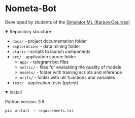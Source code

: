 # Nometa-Bot
Developed by students of the [Simulator ML (Karpov.Courses)](https://karpov.courses/simulator-ml)

<details open>
<summary>Repository structure</summary>

* `docs/` - project documentation folder
* `exploration/` - data mining folder
* `static` - scripts to launch components
* `src/` - application source folder
     * `app/` - telegram bot files
     * `metric/` - files for evaluating the quality of models
     * `models/` - folder with training scripts and inference
     * `utils/` - folder with util functions and variables
* `test/` - application tests (pytest)

</details>

<details open>
<summary>Install</summary>

Python version: 3.8
```bash
pip install -r requirements.txt
```
</details>



